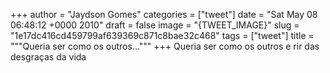 
+++
author = "Jaydson Gomes"
categories = ["tweet"]
date = "Sat May 08 06:48:12 +0000 2010"
draft = false
image = "{TWEET_IMAGE}"
slug = "1e17dc416cd459799af639369c871c8bae32c468"
tags = ["tweet"]
title = """Queria ser como os outros..."""
+++
Queria ser como os outros e rir das desgraças da vida
